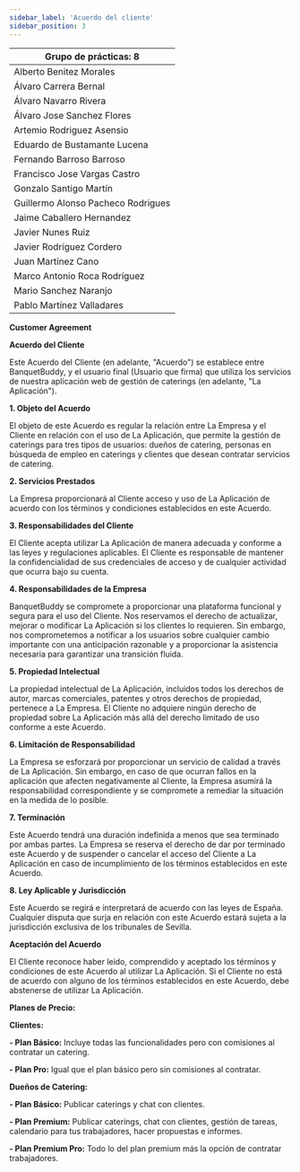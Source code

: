 ```yaml
---
sidebar_label: 'Acuerdo del cliente'
sidebar_position: 3
---
```


| **Grupo de prácticas: 8** |
| --- |
| Alberto Benitez Morales |
| Álvaro Carrera Bernal |
| Álvaro Navarro Rivera |
| Álvaro Jose Sanchez Flores |
| Artemio Rodriguez Asensio |
| Eduardo de Bustamante Lucena |
| Fernando Barroso Barroso |
| Francisco Jose Vargas Castro |
| Gonzalo Santigo Martín |
| Guillermo Alonso Pacheco Rodrigues |
| Jaime Caballero Hernandez |
| Javier Nunes Ruiz |
| Javier Rodríguez Cordero |
| Juan Martínez Cano |
| Marco Antonio Roca Rodríguez |
| Mario Sanchez Naranjo |
| Pablo Martínez Valladares |

**Customer Agreement**

**Acuerdo del Cliente**

Este Acuerdo del Cliente (en adelante, "Acuerdo") se establece entre BanquetBuddy, y el usuario final (Usuario que firma) que utiliza los servicios de nuestra aplicación web de gestión de caterings (en adelante, "La Aplicación").

**1\. Objeto del Acuerdo**

El objeto de este Acuerdo es regular la relación entre La Empresa y el Cliente en relación con el uso de La Aplicación, que permite la gestión de caterings para tres tipos de usuarios: dueños de catering, personas en búsqueda de empleo en caterings y clientes que desean contratar servicios de catering.

**2\. Servicios Prestados**

La Empresa proporcionará al Cliente acceso y uso de La Aplicación de acuerdo con los términos y condiciones establecidos en este Acuerdo.

**3\. Responsabilidades del Cliente**

El Cliente acepta utilizar La Aplicación de manera adecuada y conforme a las leyes y regulaciones aplicables. El Cliente es responsable de mantener la confidencialidad de sus credenciales de acceso y de cualquier actividad que ocurra bajo su cuenta.

**4\. Responsabilidades de la Empresa**

BanquetBuddy se compromete a proporcionar una plataforma funcional y segura para el uso del Cliente. Nos reservamos el derecho de actualizar, mejorar o modificar La Aplicación si los clientes lo requieren. Sin embargo, nos comprometemos a notificar a los usuarios sobre cualquier cambio importante con una anticipación razonable y a proporcionar la asistencia necesaria para garantizar una transición fluida.

**5\. Propiedad Intelectual**

La propiedad intelectual de La Aplicación, incluidos todos los derechos de autor, marcas comerciales, patentes y otros derechos de propiedad, pertenece a La Empresa. El Cliente no adquiere ningún derecho de propiedad sobre La Aplicación más allá del derecho limitado de uso conforme a este Acuerdo.

**6\. Limitación de Responsabilidad**

La Empresa se esforzará por proporcionar un servicio de calidad a través de La Aplicación. Sin embargo, en caso de que ocurran fallos en la aplicación que afecten negativamente al Cliente, la Empresa asumirá la responsabilidad correspondiente y se compromete a remediar la situación en la medida de lo posible.

**7\. Terminación**

Este Acuerdo tendrá una duración indefinida a menos que sea terminado por ambas partes. La Empresa se reserva el derecho de dar por terminado este Acuerdo y de suspender o cancelar el acceso del Cliente a La Aplicación en caso de incumplimiento de los términos establecidos en este Acuerdo.

**8\. Ley Aplicable y Jurisdicción**

Este Acuerdo se regirá e interpretará de acuerdo con las leyes de España. Cualquier disputa que surja en relación con este Acuerdo estará sujeta a la jurisdicción exclusiva de los tribunales de Sevilla.

**Aceptación del Acuerdo**

El Cliente reconoce haber leído, comprendido y aceptado los términos y condiciones de este Acuerdo al utilizar La Aplicación. Si el Cliente no está de acuerdo con alguno de los términos establecidos en este Acuerdo, debe abstenerse de utilizar La Aplicación.

**Planes de Precio:**

**Clientes:**

**\- Plan Básico:** Incluye todas las funcionalidades pero con comisiones al contratar un catering.

**\- Plan Pro:** Igual que el plan básico pero sin comisiones al contratar.

**Dueños de Catering:**

**\- Plan Básico:** Publicar caterings y chat con clientes.

**\- Plan Premium:** Publicar caterings, chat con clientes, gestión de tareas, calendario para tus trabajadores, hacer propuestas e informes.

**\- Plan Premium Pro:** Todo lo del plan premium más la opción de contratar trabajadores.